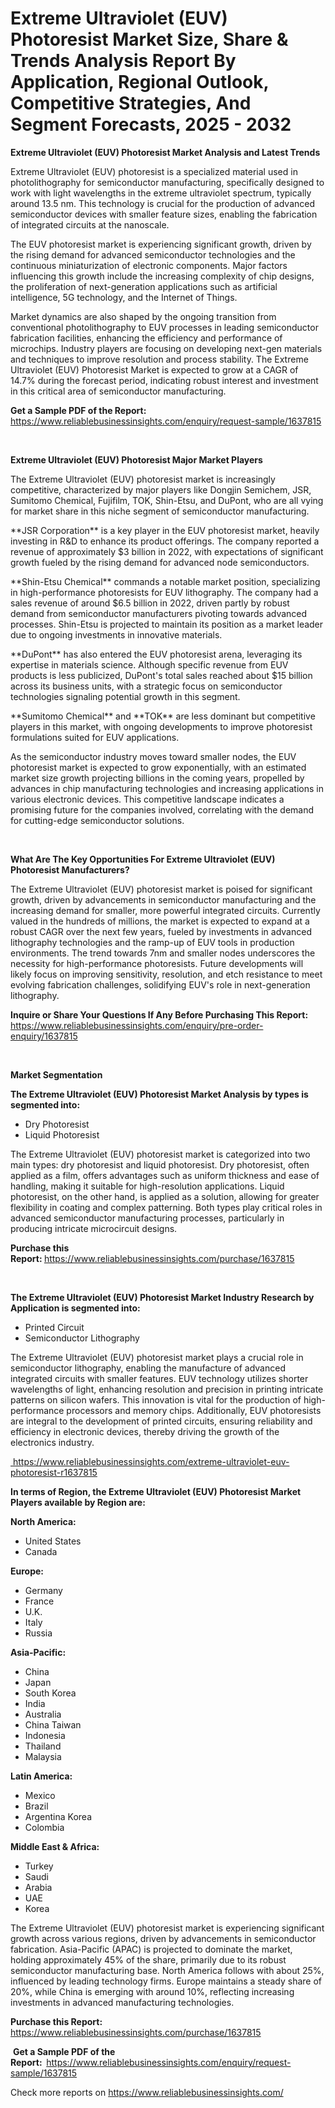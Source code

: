 <p><h1>Extreme Ultraviolet (EUV) Photoresist Market Size, Share & Trends Analysis Report By Application, Regional Outlook, Competitive Strategies, And Segment Forecasts, 2025 - 2032</h1></p><p><strong>Extreme Ultraviolet (EUV) Photoresist Market Analysis and Latest Trends</strong></p>
<p><p>Extreme Ultraviolet (EUV) photoresist is a specialized material used in photolithography for semiconductor manufacturing, specifically designed to work with light wavelengths in the extreme ultraviolet spectrum, typically around 13.5 nm. This technology is crucial for the production of advanced semiconductor devices with smaller feature sizes, enabling the fabrication of integrated circuits at the nanoscale.</p><p>The EUV photoresist market is experiencing significant growth, driven by the rising demand for advanced semiconductor technologies and the continuous miniaturization of electronic components. Major factors influencing this growth include the increasing complexity of chip designs, the proliferation of next-generation applications such as artificial intelligence, 5G technology, and the Internet of Things. </p><p>Market dynamics are also shaped by the ongoing transition from conventional photolithography to EUV processes in leading semiconductor fabrication facilities, enhancing the efficiency and performance of microchips. Industry players are focusing on developing next-gen materials and techniques to improve resolution and process stability. The Extreme Ultraviolet (EUV) Photoresist Market is expected to grow at a CAGR of 14.7% during the forecast period, indicating robust interest and investment in this critical area of semiconductor manufacturing.</p></p>
<p><strong>Get a Sample PDF of the Report:&nbsp;</strong> <a href="https://www.reliablebusinessinsights.com/enquiry/request-sample/1637815?utm_campaign=1950&utm_medium=2&utm_source=Github&utm_content=ia&utm_term=01022025&utm_id=extreme-ultraviolet-euv-photoresist">https://www.reliablebusinessinsights.com/enquiry/request-sample/1637815</a></p>
<p>&nbsp;</p>
<p><strong>Extreme Ultraviolet (EUV) Photoresist Major Market Players</strong></p>
<p><p>The Extreme Ultraviolet (EUV) photoresist market is increasingly competitive, characterized by major players like Dongjin Semichem, JSR, Sumitomo Chemical, Fujifilm, TOK, Shin-Etsu, and DuPont, who are all vying for market share in this niche segment of semiconductor manufacturing.</p><p>**JSR Corporation** is a key player in the EUV photoresist market, heavily investing in R&D to enhance its product offerings. The company reported a revenue of approximately $3 billion in 2022, with expectations of significant growth fueled by the rising demand for advanced node semiconductors.</p><p>**Shin-Etsu Chemical** commands a notable market position, specializing in high-performance photoresists for EUV lithography. The company had a sales revenue of around $6.5 billion in 2022, driven partly by robust demand from semiconductor manufacturers pivoting towards advanced processes. Shin-Etsu is projected to maintain its position as a market leader due to ongoing investments in innovative materials.</p><p>**DuPont** has also entered the EUV photoresist arena, leveraging its expertise in materials science. Although specific revenue from EUV products is less publicized, DuPont's total sales reached about $15 billion across its business units, with a strategic focus on semiconductor technologies signaling potential growth in this segment.</p><p>**Sumitomo Chemical** and **TOK** are less dominant but competitive players in this market, with ongoing developments to improve photoresist formulations suited for EUV applications. </p><p>As the semiconductor industry moves toward smaller nodes, the EUV photoresist market is expected to grow exponentially, with an estimated market size growth projecting billions in the coming years, propelled by advances in chip manufacturing technologies and increasing applications in various electronic devices. This competitive landscape indicates a promising future for the companies involved, correlating with the demand for cutting-edge semiconductor solutions.</p></p>
<p>&nbsp;</p>
<p><strong>What Are The Key Opportunities For Extreme Ultraviolet (EUV) Photoresist Manufacturers?</strong></p>
<p><p>The Extreme Ultraviolet (EUV) photoresist market is poised for significant growth, driven by advancements in semiconductor manufacturing and the increasing demand for smaller, more powerful integrated circuits. Currently valued in the hundreds of millions, the market is expected to expand at a robust CAGR over the next few years, fueled by investments in advanced lithography technologies and the ramp-up of EUV tools in production environments. The trend towards 7nm and smaller nodes underscores the necessity for high-performance photoresists. Future developments will likely focus on improving sensitivity, resolution, and etch resistance to meet evolving fabrication challenges, solidifying EUV's role in next-generation lithography.</p></p>
<p><strong>Inquire or Share Your Questions If Any Before Purchasing This Report:</strong> <a href="https://www.reliablebusinessinsights.com/enquiry/pre-order-enquiry/1637815?utm_campaign=1950&utm_medium=2&utm_source=Github&utm_content=ia&utm_term=01022025&utm_id=extreme-ultraviolet-euv-photoresist">https://www.reliablebusinessinsights.com/enquiry/pre-order-enquiry/1637815</a></p>
<p>&nbsp;</p>
<p><strong>Market Segmentation</strong></p>
<p><strong>The Extreme Ultraviolet (EUV) Photoresist Market Analysis by types is segmented into:</strong></p>
<p><ul><li>Dry Photoresist</li><li>Liquid Photoresist</li></ul></p>
<p><p>The Extreme Ultraviolet (EUV) photoresist market is categorized into two main types: dry photoresist and liquid photoresist. Dry photoresist, often applied as a film, offers advantages such as uniform thickness and ease of handling, making it suitable for high-resolution applications. Liquid photoresist, on the other hand, is applied as a solution, allowing for greater flexibility in coating and complex patterning. Both types play critical roles in advanced semiconductor manufacturing processes, particularly in producing intricate microcircuit designs.</p></p>
<p><strong>Purchase this Report:&nbsp;</strong><a href="https://www.reliablebusinessinsights.com/purchase/1637815?utm_campaign=1950&utm_medium=2&utm_source=Github&utm_content=ia&utm_term=01022025&utm_id=extreme-ultraviolet-euv-photoresist">https://www.reliablebusinessinsights.com/purchase/1637815</a></p>
<p>&nbsp;</p>
<p><strong>The Extreme Ultraviolet (EUV) Photoresist Market Industry Research by Application is segmented into:</strong></p>
<p><ul><li>Printed Circuit</li><li>Semiconductor Lithography</li></ul></p>
<p><p>The Extreme Ultraviolet (EUV) photoresist market plays a crucial role in semiconductor lithography, enabling the manufacture of advanced integrated circuits with smaller features. EUV technology utilizes shorter wavelengths of light, enhancing resolution and precision in printing intricate patterns on silicon wafers. This innovation is vital for the production of high-performance processors and memory chips. Additionally, EUV photoresists are integral to the development of printed circuits, ensuring reliability and efficiency in electronic devices, thereby driving the growth of the electronics industry.</p></p>
<p><a href="https://www.reliablebusinessinsights.com/extreme-ultraviolet-euv-photoresist-r1637815?utm_campaign=1950&utm_medium=2&utm_source=Github&utm_content=ia&utm_term=01022025&utm_id=extreme-ultraviolet-euv-photoresist">&nbsp;https://www.reliablebusinessinsights.com/extreme-ultraviolet-euv-photoresist-r1637815</a></p>
<p><strong>In terms of Region, the Extreme Ultraviolet (EUV) Photoresist Market Players available by Region are:</strong></p>
<p>
    <p> <strong> North America: </strong>
        <ul>
            <li>United States</li>
            <li>Canada</li>
        </ul>
        </p> 
    <p> <strong> Europe: </strong>
        <ul>
            <li>Germany</li>
            <li>France</li>
            <li>U.K.</li>
            <li>Italy</li>
            <li>Russia</li>
        </ul>
        </p> 
    <p> <strong> Asia-Pacific: </strong>
        <ul>
            <li>China</li>
            <li>Japan</li>
            <li>South Korea</li>
            <li>India</li>
            <li>Australia</li>
            <li>China Taiwan</li>
            <li>Indonesia</li>
            <li>Thailand</li>
            <li>Malaysia</li>
        </ul>
        </p> 
    <p> <strong> Latin America: </strong>
        <ul>
            <li>Mexico</li>
            <li>Brazil</li>
            <li>Argentina Korea</li>
            <li>Colombia</li>
        </ul>
        </p> 
    <p> <strong> Middle East & Africa: </strong>
        <ul>
            <li>Turkey</li>
            <li>Saudi</li>
            <li>Arabia</li>
            <li>UAE</li>
            <li>Korea</li>
        </ul>
    </p>
    </p>
<p><p>The Extreme Ultraviolet (EUV) photoresist market is experiencing significant growth across various regions, driven by advancements in semiconductor fabrication. Asia-Pacific (APAC) is projected to dominate the market, holding approximately 45% of the share, primarily due to its robust semiconductor manufacturing base. North America follows with about 25%, influenced by leading technology firms. Europe maintains a steady share of 20%, while China is emerging with around 10%, reflecting increasing investments in advanced manufacturing technologies.</p></p>
<p><strong>Purchase this Report: </strong><a href="https://www.reliablebusinessinsights.com/purchase/1637815?utm_campaign=1950&utm_medium=2&utm_source=Github&utm_content=ia&utm_term=01022025&utm_id=extreme-ultraviolet-euv-photoresist">https://www.reliablebusinessinsights.com/purchase/1637815</a></p>
<p>&nbsp;<strong>Get a Sample PDF of the Report:&nbsp;&nbsp;</strong><a href="https://www.reliablebusinessinsights.com/enquiry/request-sample/1637815?utm_campaign=1950&utm_medium=2&utm_source=Github&utm_content=ia&utm_term=01022025&utm_id=extreme-ultraviolet-euv-photoresist">https://www.reliablebusinessinsights.com/enquiry/request-sample/1637815</a></p>
<p><strong></strong></p>
<p>Check more reports on <a href="https://www.reliablebusinessinsights.com/?utm_campaign=1950&utm_medium=2&utm_source=Github&utm_content=ia&utm_term=01022025&utm_id=extreme-ultraviolet-euv-photoresist">https://www.reliablebusinessinsights.com/</a></p>